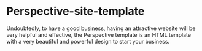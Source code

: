 # Perspective-site-template
Undoubtedly, to have a good business, having an attractive website will be very helpful and effective, the Perspective template is an HTML template with a very beautiful and powerful design to start your business.
